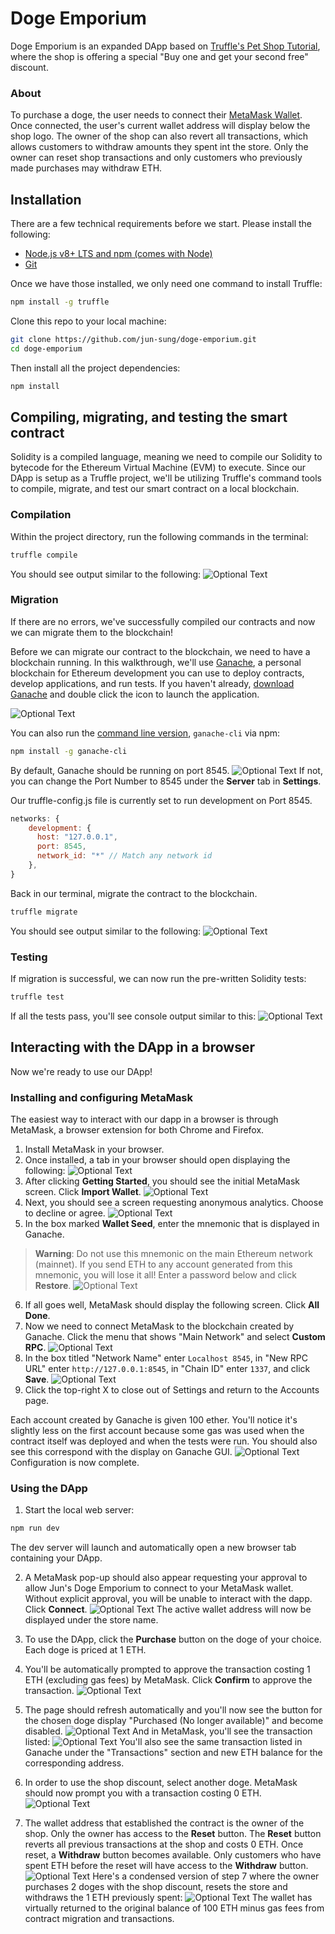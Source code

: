 # Doge Emporium

Doge Emporium is an expanded DApp based on [Truffle's Pet Shop Tutorial](https://www.trufflesuite.com/tutorials/pet-shop), where the shop is offering a special "Buy one and get your second free" discount.

### About
To purchase a doge, the user needs to connect their [MetaMask Wallet](https://metamask.io). Once connected, the user's current wallet address will display below the shop logo. The owner of the shop can also revert all transactions, which allows customers to withdraw amounts they spent int the store. Only the owner can reset shop transactions and only customers who previously made purchases may withdraw ETH.


## Installation

There are a few technical requirements before we start. Please install the following:

 - [Node.js v8+ LTS and npm (comes with Node)](https://nodejs.org/en/)
 - [Git](https://git-scm.com/)

Once we have those installed, we only need one command to install Truffle:
```Bash
npm install -g truffle
```

Clone this repo to your local machine:
```Bash
git clone https://github.com/jun-sung/doge-emporium.git
cd doge-emporium
```

Then install all the project dependencies:
```Bash
npm install
```

## Compiling, migrating, and testing the smart contract

Solidity is a compiled language, meaning we need to compile our Solidity to bytecode for the Ethereum Virtual Machine (EVM) to execute. Since our DApp is setup as a Truffle project, we'll be utilizing Truffle's command tools to compile, migrate, and test our smart contract on a local blockchain.

### Compilation

Within the project directory, run the following commands in the terminal:
```Bash 
truffle compile
```

You should see output similar to the following:
![Optional Text](./images/TruffleCompile.png)

### Migration

If there are no errors, we've successfully compiled our contracts and now we can migrate them to the blockchain!

Before we can migrate our contract to the blockchain, we need to have a blockchain running. In this walkthrough, we'll use [Ganache](https://www.trufflesuite.com/ganache), a personal blockchain for Ethereum development you can use to deploy contracts, develop applications, and run tests. If you haven't already, [download Ganache](https://www.trufflesuite.com/ganache) and double click the icon to launch the application.

![Optional Text](./images/GanacheInitial.png)

You can also run the [command line version](https://github.com/trufflesuite/ganache), `ganache-cli` via npm:
```Bash
npm install -g ganache-cli
```

By default, Ganache should be running on port 8545.
![Optional Text](./images/GanacheGUI.png)
If not, you can change the Port Number to 8545 under the **Server** tab in **Settings**.

Our truffle-config.js file is currently set to run development on Port 8545.
```javascript
networks: {
    development: {
      host: "127.0.0.1",
      port: 8545,
      network_id: "*" // Match any network id
    },
}
```

Back in our terminal, migrate the contract to the blockchain.
```Bash
truffle migrate
```

You should see output similar to the following:
![Optional Text](./images/TruffleMigrate.png)

### Testing

If migration is successful, we can now run the pre-written Solidity tests:
```Bash
truffle test
```

If all the tests pass, you'll see console output similar to this:
![Optional Text](./images/TruffleTest.png)


## Interacting with the DApp in a browser 

Now we're ready to use our DApp!

### Installing and configuring MetaMask 

The easiest way to interact with our dapp in a browser is through MetaMask, a browser extension for both Chrome and Firefox.

1. Install MetaMask in your browser.
2. Once installed, a tab in your browser should open displaying the following:
![Optional Text](./images/MetaMaskWelcome.png)
3. After clicking **Getting Started**, you should see the initial MetaMask screen. Click **Import Wallet**.
![Optional Text](./images/MetaMaskInitial.png)
4. Next, you should see a screen requesting anonymous analytics. Choose to decline or agree.
![Optional Text](./images/MetaMaskAnalytics.png)
5. In the box marked **Wallet Seed**, enter the mnemonic that is displayed in Ganache.
>  **Warning**: Do not use this mnemonic on the main Ethereum network (mainnet). If you send ETH to any account generated from this mnemonic, you will lose it all! 
Enter a password below and click **Restore**.
![Optional Text](./images/MetaMaskSeed.png)
6. If all goes well, MetaMask should display the following screen. Click **All Done**.
7. Now we need to connect MetaMask to the blockchain created by Ganache. Click the menu that shows "Main Network" and select **Custom RPC**.
![Optional Text](./images/MetaMaskNetworkMenu.png)
8. In the box titled "Network Name" enter `Localhost 8545`, in "New RPC URL" enter `http://127.0.0.1:8545`, in "Chain ID" enter `1337`, and click **Save**.
![Optional Text](./images/MetaMaskLocal.png)
9. Click the top-right X to close out of Settings and return to the Accounts page.

Each account created by Ganache is given 100 ether. You'll notice it's slightly less on the first account because some gas was used when the contract itself was deployed and when the tests were run. You should also see this correspond with the display on Ganache GUI.
![Optional Text](./images/MetaMaskConfigured.png)
Configuration is now complete.

### Using the DApp

1. Start the local web server:
```Bash
npm run dev
```
The dev server will launch and automatically open a new browser tab containing your DApp.

2. A MetaMask pop-up should also appear requesting your approval to allow Jun's Doge Emporium to connect to your MetaMask wallet. Without explicit approval, you will be unable to interact with the dapp. Click **Connect**.
![Optional Text](./images/RunDev.png)
The active wallet address will now be displayed under the store name.

3. To use the DApp, click the **Purchase** button on the doge of your choice. Each doge is priced at 1 ETH. 
4. You'll be automatically prompted to approve the transaction costing 1 ETH (excluding gas fees) by MetaMask. Click **Confirm** to approve the transaction.
![Optional Text](./images/MetaMaskTransactionConfirm.png)
5. The page should refresh automatically and you'll now see the button for the chosen doge display "Purchased (No longer available)" and become disabled.
![Optional Text](./images/MetaMaskPurchase.png)
And in MetaMask, you'll see the transaction listed:
![Optional Text](./images/MetaMaskBalance.png)
You'll also see the same transaction listed in Ganache under the "Transactions" section and new ETH balance for the corresponding address.
6. In order to use the shop discount, select another doge. MetaMask should now prompt you with a transaction costing 0 ETH.
![Optional Text](./images/MetaMaskDoge2.png)
7. The wallet address that established the contract is the owner of the shop. Only the owner has access to the **Reset** button. The **Reset** button reverts all previous transactions at the shop and costs 0 ETH.
Once reset, a **Withdraw** button becomes available. Only customers who have spent ETH before the reset will have access to the **Withdraw** button.
![Optional Text](./images/ShopButtons.png)
Here's a condensed version of step 7 where the owner purchases 2 doges with the shop discount, resets the store and withdraws the 1 ETH previously spent:
![Optional Text](./images/MetaMaskFinal.png)
The wallet has virtually returned to the original balance of 100 ETH minus gas fees from contract migration and transactions.